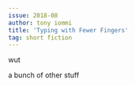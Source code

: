 ```yaml
---
issue: 2018-08
author: tony iommi
title: 'Typing with Fewer Fingers'
tag: short fiction
---
```


wut

a bunch of other stuff
